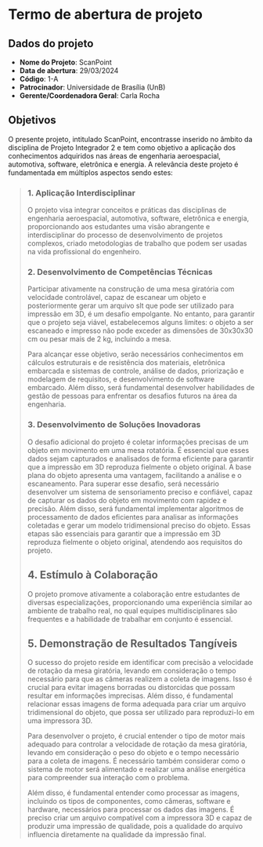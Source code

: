# Termo de abertura de projeto

## Dados do projeto 

- **Nome do Projeto**: ScanPoint
- **Data de abertura**: 29/03/2024
- **Código**: 1-A
- **Patrocinador**: Universidade de Brasília (UnB) 
- **Gerente/Coordenadora Geral**: Carla Rocha 

## Objetivos 

O presente projeto, intitulado ScanPoint, encontrasse inserido no âmbito da disciplina de Projeto Integrador 2 e tem como objetivo a aplicação dos conhecimentos adquiridos nas áreas de engenharia aeroespacial, automotiva, software, eletrônica e energia. A relevância deste projeto é fundamentada em múltiplos aspectos sendo estes:

> ### 1. Aplicação Interdisciplinar 
> 
> O projeto visa integrar conceitos e práticas das disciplinas de engenharia aeroespacial, automotiva, software, eletrônica e energia, proporcionando aos estudantes uma visão abrangente e interdisciplinar do processo de desenvolvimento de projetos complexos, criado metodologias de trabalho que podem ser usadas na vida profissional do engenheiro.
> 
> ### 2. Desenvolvimento de Competências Técnicas
> 
> Participar ativamente na construção de uma mesa giratória com velocidade controlável, capaz de escanear um objeto e posteriormente gerar um arquivo slt que pode ser utilizado para impressão em 3D, é um desafio empolgante. No entanto, para garantir que o projeto seja viável, estabelecemos alguns limites: o objeto a ser escaneado e impresso não pode exceder as dimensões de 30x30x30 cm ou pesar mais de 2 kg, incluindo a mesa.
> 
> Para alcançar esse objetivo, serão necessários conhecimentos em cálculos estruturais e de resistência dos materiais, eletrônica embarcada e sistemas de controle, análise de dados, priorização e modelagem de requisitos, e desenvolvimento de software embarcado. Além disso, será fundamental desenvolver habilidades de gestão de pessoas para enfrentar os desafios futuros na área da engenharia.
> 
> ### 3. Desenvolvimento de Soluções Inovadoras
> 
> O desafio adicional do projeto é coletar informações precisas de um objeto em movimento em uma mesa rotatória. É essencial que esses dados sejam capturados e analisados de forma eficiente para garantir que a impressão em 3D reproduza fielmente o objeto original. A base plana do objeto apresenta uma vantagem, facilitando a análise e o escaneamento.
> Para superar esse desafio, será necessário desenvolver um sistema de sensoriamento preciso e confiável, capaz de capturar os dados do objeto em movimento com rapidez e precisão. Além disso, será fundamental implementar algoritmos de processamento de dados eficientes para analisar as informações coletadas e gerar um modelo tridimensional preciso do objeto. Essas etapas são essenciais para garantir que a impressão em 3D reproduza fielmente o objeto original, atendendo aos requisitos do projeto.
> 
> ## 4. Estímulo à Colaboração
> 
>  O projeto promove ativamente a colaboração entre estudantes de diversas especializações, proporcionando uma experiência similar ao ambiente de trabalho real, no qual equipes multidisciplinares são frequentes e a habilidade de trabalhar em conjunto é essencial.
> 
> ## 5. Demonstração de Resultados Tangíveis
> 
> O sucesso do projeto reside em identificar com precisão a velocidade de rotação da mesa giratória, levando em consideração o tempo necessário para que as câmeras realizem a coleta de imagens. Isso é crucial para evitar imagens borradas ou distorcidas que possam resultar em informações imprecisas. Além disso, é fundamental relacionar essas imagens de forma adequada para criar um arquivo tridimensional do objeto, que possa ser utilizado para reproduzi-lo em uma impressora 3D.
> 
> Para desenvolver o projeto, é crucial entender o tipo de motor mais adequado para controlar a velocidade de rotação da mesa giratória, levando em consideração o peso do objeto e o tempo necessário para a coleta de imagens. É necessário também considerar como o sistema de motor será alimentado e realizar uma análise energética para compreender sua interação com o problema.
> 
> Além disso, é fundamental entender como processar as imagens, incluindo os tipos de componentes, como câmeras, software e hardware, necessários para processar os dados das imagens. É preciso criar um arquivo compatível com a impressora 3D e capaz de produzir uma impressão de qualidade, pois a qualidade do arquivo influencia diretamente na qualidade da impressão final.

